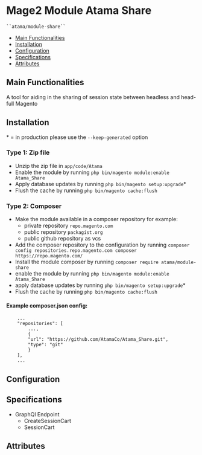 # Mage2 Module Atama Share

    ``atama/module-share``

 - [Main Functionalities](#markdown-header-main-functionalities)
 - [Installation](#markdown-header-installation)
 - [Configuration](#markdown-header-configuration)
 - [Specifications](#markdown-header-specifications)
 - [Attributes](#markdown-header-attributes)


## Main Functionalities
A tool for aiding in the sharing of session state between headless and head-full Magento

## Installation
\* = in production please use the `--keep-generated` option

### Type 1: Zip file

 - Unzip the zip file in `app/code/Atama`
 - Enable the module by running `php bin/magento module:enable Atama_Share`
 - Apply database updates by running `php bin/magento setup:upgrade`\*
 - Flush the cache by running `php bin/magento cache:flush`

### Type 2: Composer

 - Make the module available in a composer repository for example:
    - private repository `repo.magento.com`
    - public repository `packagist.org`
    - public github repository as vcs
 - Add the composer repository to the configuration by running `composer config repositories.repo.magento.com composer https://repo.magento.com/`
 - Install the module composer by running `composer require atama/module-share`
 - enable the module by running `php bin/magento module:enable Atama_Share`
 - apply database updates by running `php bin/magento setup:upgrade`\*
 - Flush the cache by running `php bin/magento cache:flush`


#### Example composer.json config:

```
    ...
    "repositories": [
        ...,
        {
        "url": "https://github.com/AtamaCo/Atama_Share.git",
        "type": "git"
        }
    ],
    ...
```

## Configuration




## Specifications

 - GraphQl Endpoint
	- CreateSessionCart
    - SessionCart


## Attributes



